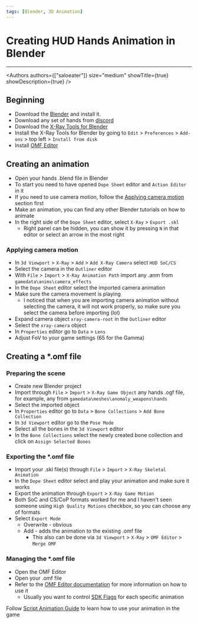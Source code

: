 ```yaml
---
tags: [Blender, 3D Animation]
---
```


# Creating HUD Hands Animation in Blender

___

<Authors
  authors={["saloeater"]}
  size="medium"
  showTitle={true}
  showDescription={true}
/>

## Beginning

* Download the [Blender](https://www.blender.org/download/) and install it.
* Download any set of hands from [discord](https://discord.com/channels/456765861953536020/883097205710389288/1071072858358431804)
* Download the [X-Ray Tools for Blender](https://github.com/PavelBlend/blender-xray/releases)
* Install the X-Ray Tools for Blender by going to `Edit` > `Preferences` > `Add-ons` > top left > `Install from disk`
* Install [OMF Editor](https://github.com/VaIeroK/Omf-Editor)

## Creating an animation

* Open your hands .blend file in Blender
* To start you need to have opened `Dope Sheet` editor and `Action Editor` in it
* If you need to use camera motion, follow the [Applying camera motion](#applying-camera-motion) section first
* Make an animation, you can find any other Blender tutorials on how to animate
* In the right side of the `Dope Sheet` editor, select `X-Ray` > `Export .skl`
  * Right panel can be hidden, you can show it by pressing `N` in that editor or select an arrow in the most right

### Applying camera motion

* In `3d Viewport` > `X-Ray` > `Add` > `Add X-Ray Camera` select `HUD SoC/CS`
* Select the camera in the `Outliner` editor
* With `File` > `Import` > `X-Ray Animation Path` import any .anm from `gamedata\anims\camera_effects`
* In the `Dope Sheet` editor select the imported camera animation
* Make sure the camera movement is playing
  * I noticed that when you are importing camera animation without selecting the camera, it will not work properly, so make sure you select the camera before importing (lol)
* Expand camera object `xray-camera-root` in the `Outliner` editor
* Select the `xray-camera` object
* In `Properties` editor go to `Data` > `Lens`
* Adjust FoV to your game settings (65 for the Gamma)

## Creating a *.omf file

### Preparing the scene

* Create new Blender project
* Import through `File` > `Import` > `X-Ray Game Object` any hands .ogf file, for example, any from `gamedata\meshes\anomaly_weapons\hands`
* Select the imported object
* In `Properties` editor go to `Data` > `Bone Collections` > `Add Bone Collection`
* In `3d Viewport` editor go to the `Pose Mode`
* Select all the bones in the `3d Viewport` editor
* In the `Bone Collections` select the newly created bone collection and click on `Assign Selected Bones`

### Exporting the *.omf file

* Import your .skl file(s) through `File` > `Import` > `X-Ray Skeletal Animation`
* In the `Dope Sheet` editor select and play your animation and make sure it works
* Export the animation through `Export` > `X-Ray Game Motion`
* Both SoC and CS/CoP formats worked for me and I haven't seen someone using `High Quality Motions` checkbox, so you can choose any of formats
* Select `Export Mode`
  * Overwrite - obvious
  * Add - adds the animation to the existing .omf file
    * This also can be done via `3d Viewport` > `X-Ray` > `OMF Editor` > `Merge OMF`

### Managing the *.omf file

* Open the OMF Editor
* Open your .omf file
* Refer to the [OMF Editor documentation](../../modding-tools/animations/omf-editor-by-valerok.md#about) for more information on how to use it
  * Usually you want to control [SDK Flags](../../modding-tools/animations/omf-editor-by-valerok.md#animation-options) for each specific animation

Follow [Script Animation Guide](../scripting/script-animations.md#motions-1) to learn how to use your animation in the game
